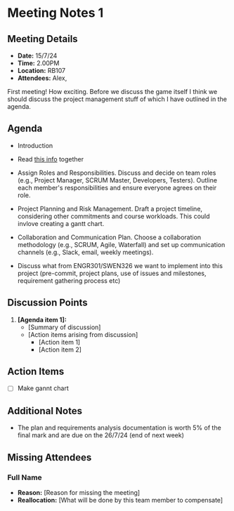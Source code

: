 # Meeting Notes 1

## Meeting Details
- **Date:** 15/7/24
- **Time:** 2.00PM
- **Location:** RB107
- **Attendees:** Alex, 

First meeting! How exciting. Before we discuss the game itself I think we should discuss the project management stuff of which I have outlined in the agenda. 

## Agenda
- Introduction

- Read [this info](https://nuku.wgtn.ac.nz/courses/18231/pages/working-with-others?module_item_id=576481) together

- Assign Roles and Responsibilities. Discuss and decide on team roles (e.g., Project Manager, SCRUM Master, Developers, Testers). Outline each member's responsibilities and ensure everyone agrees on their role.

- Project Planning and Risk Management. Draft a project timeline, considering other commitments and course workloads. This could invlove creating a gantt chart. 

- Collaboration and Communication Plan. Choose a collaboration methodology (e.g., SCRUM, Agile, Waterfall) and set up communication channels (e.g., Slack, email, weekly meetings).

- Discuss what from ENGR301/SWEN326 we want to implement into this project (pre-commit, project plans, use of issues and milestones, requirement gathering process etc)

## Discussion Points
1. **[Agenda item 1]:**
   - [Summary of discussion]
   - [Action items arising from discussion]
     - [Action item 1]
     - [Action item 2]
     
## Action Items
- [ ] Make gannt chart

## Additional Notes
- The plan and requirements analysis documentation is worth 5% of the final mark and are due on the 26/7/24 (end of next week)

## Missing Attendees

### Full Name
- **Reason:** [Reason for missing the meeting]
- **Reallocation:** [What will be done by this team member to compensate]
